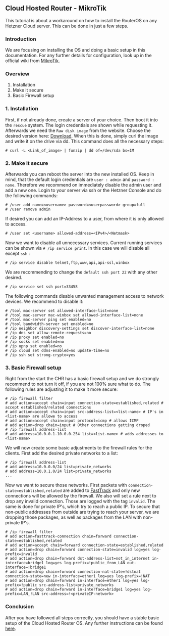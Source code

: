 
## Cloud Hosted Router - MikroTik
This tutorial is about a workaround on how to install the RouterOS on any Hetzner Cloud server. This can be done in just a few steps.

### Introduction

We are focusing on installing the OS and doing a basic setup in this documentation. For any further details for configuration, look up in the official wiki from [MikroTik](https://wiki.mikrotik.com/wiki/Main_Page).



### Overview
1. Installation
2. Make it secure
3. Basic Firewall setup

### 1. Installation
First, if not already done, create a server of your choice. Then boot it into the `rescue` system. The login credentials are shown while requesting it. Afterwards we need the `Raw disk image` from the website. Choose the desired version here: [Download](https://mikrotik.com/download#chr).
When this is done, simply curl the image and write it on the drive via dd. 
This command does all the necessary steps:
```
# curl -L <Link_of_image> | funzip | dd of=/dev/sda bs=1M
```

### 2. Make it secure

Afterwards you can reboot the server into the new installed OS. 
Keep in mind, that the default login credentials are `user : admin` and `password : none`. Therefore we recommend on immediately disable the admin user and add a new one.
Login to your server via ssh or the Hetzner Console and do the following commands:

```
# /user add name=<username> password=<userpassword> group=full
# /user remove admin
```
If desired you can add an IP-Address to a user, from where it is only allowed to access.
```
# /user set <username> allowed-address=<IPv4>/<Netmask>
```

Now we want to disable all unnecessary services. Current running services can be shown via `# /ip service print`.  In this case we will disable all except `ssh` :
```
# /ip service disable telnet,ftp,www,api,api-ssl,winbox
``` 
We are recommending to change the `default ssh port 22` with any other desired. 
```
# /ip service set ssh port=33458
```
The following commands disable unwanted management access to network devices. We recommend to disable it:
```
# /tool mac-server set allowed-interface-list=none
# /tool mac-server mac-winbox set allowed-interface-list=none
# /tool mac-server ping set enabled=no
# /tool bandwidth-server set enabled=no
# /ip neighbor discovery-settings set discover-interface-list=none 
# /ip dns set allow-remote-requests=no
# /ip proxy set enabled=no
# /ip socks set enabled=no
# /ip upnp set enabled=no
# /ip cloud set ddns-enabled=no update-time=no
# /ip ssh set strong-crypto=yes
```

### 3. Basic Firewall setup
Right from the start the CHR has a basic firewall setup and we do strongly recommend to not turn it off, if you are not 100% sure what to do. The following rules are adjusting it to make it more secure:
```
# /ip firewall filter
# add action=accept chain=input connection-state=established,related # accept established/related connections 
# add action=accept chain=input src-address-list=<list-name> # IP's in <list-name> are allowe to access 
# add action=accept chain=input protocol=icmp # allows ICMP
# add action=drop chain=input # Other connections getting droped
# /ip firewall address-list
# add address=10.0.0.1-10.0.0.254 list=<list-name> # adds addresses to <list-name>
```

We will now create some basic adjustments to the firewall rules for the clients. 
First add the desired private networks to a list:
```
# /ip firewall address-list
# add address=10.0.0.0/24 list=private_networks
# add address=10.0.1.0/24 list=private_networks
...
```
Now we want to secure those networks. 
First packets with `connection-state=established,related` are added to [FastTrack](https://wiki.mikrotik.com/wiki/Manual:IP/Fasttrack) and only new connections will be allowed by the firewall. We also will set a rule next to drop any invalid connection. Those are logged with the tag `invalid`.
The same is done for private IP's, which try to reach a public IP. To secure that non-public addresses from outside are trying to reach your server, we are dropping those packages, as well as packages from the LAN with non-private IP's.

``` 
# /ip firewall filter
# add action=fasttrack-connection chain=forward connection-state=established,related
# add action=accept chain=forward connection-state=established,related
# add action=drop chain=forward connection-state=invalid log=yes log-prefix=invalid
# add action=drop chain=forward dst-address-list=not_in_internet in-interface=bridge1 log=yes log-prefix=!public_from_LAN out-interface=!bridge1
# add action=drop chain=forward connection-nat-state=!dstnat connection-state=new in-interface=ether1 log=yes log-prefix=!NAT
# add action=drop chain=forward in-interface=ether1 log=yes log-prefix=!public src-address-list=private_networks
# add action=drop chain=forward in-interface=bridge1 log=yes log-prefix=LAN_!LAN src-address=!<privateIP-network>
```

### Conclusion

After you have followed all steps correctly, you should have a stable basic setup of the Cloud Hosted Router OS.
Any further instructions can be found [here](https://wiki.mikrotik.com/wiki/Manual:CHR).


